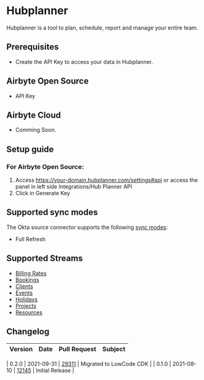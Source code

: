 # Hubplanner

Hubplanner is a tool to plan, schedule, report and manage your entire team.

## Prerequisites

- Create the API Key to access your data in Hubplanner.

## Airbyte Open Source

- API Key

## Airbyte Cloud

- Comming Soon.

## Setup guide

### For Airbyte Open Source:

1. Access https://your-domain.hubplanner.com/settings#api or access the panel in left side Integrations/Hub Planner API
2. Click in Generate Key

## Supported sync modes

The Okta source connector supports the following [sync modes](https://docs.airbyte.com/cloud/core-concepts#connection-sync-modes):

- Full Refresh

## Supported Streams

- [Billing Rates](https://github.com/hubplanner/API/blob/main/Sections/billingrate.md)
- [Bookings](https://github.com/hubplanner/API/blob/main/Sections/bookings.md)
- [Clients](https://github.com/hubplanner/API/blob/main/Sections/clients.md)
- [Events](https://github.com/hubplanner/API/blob/main/Sections/events.md)
- [Holidays](https://github.com/hubplanner/API/blob/main/Sections/holidays.md)
- [Projects](https://github.com/hubplanner/API/blob/main/Sections/project.md)
- [Resources](https://github.com/hubplanner/API/blob/main/Sections/resource.md)

## Changelog

| Version | Date | Pull Request | Subject |
| :------ | :--- | :----------- | :------ |

| 0.2.0 | 2021-09-31 | [29311](https://github.com/airbytehq/airbyte/pull/29311) | Migrated to LowCode CDK |
| 0.1.0 | 2021-08-10 | [12145](https://github.com/airbytehq/airbyte/pull/12145) | Initial Release |
